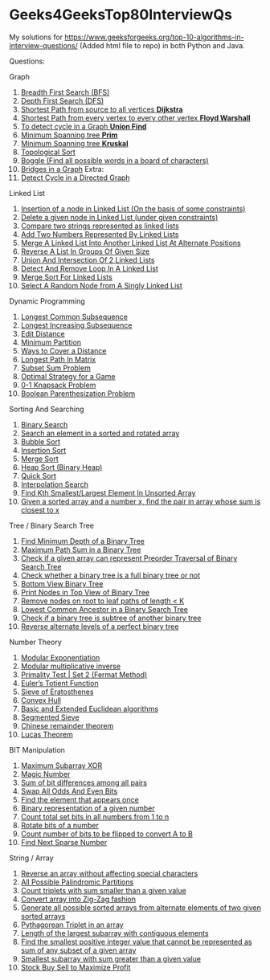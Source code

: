 # Geeks4GeeksTop80InterviewQs
My solutions for https://www.geeksforgeeks.org/top-10-algorithms-in-interview-questions/ (Added html file to repo) in both Python and Java.

Questions:

Graph

1. <a target="_blank" href="https://www.geeksforgeeks.org/breadth-first-traversal-for-a-graph/">Breadth First Search (BFS)</a>
2. <a target="_blank" href="https://www.geeksforgeeks.org/depth-first-traversal-for-a-graph/">Depth First Search (DFS)</a>
3. <a target="_blank" href="https://www.geeksforgeeks.org/greedy-algorithms-set-6-dijkstras-shortest-path-algorithm/">Shortest Path from source to all vertices **Dijkstra** </a>
4. <a target="_blank" href="https://www.geeksforgeeks.org/dynamic-programming-set-16-floyd-warshall-algorithm/">Shortest Path from every vertex to every other vertex **Floyd Warshall**</a>
5. <a target="_blank" href="https://www.geeksforgeeks.org/union-find/">To detect cycle in a Graph **Union Find**</a>
6. <a target="_blank" href="https://www.geeksforgeeks.org/greedy-algorithms-set-5-prims-minimum-spanning-tree-mst-2/">Minimum Spanning tree **Prim** </a>
7. <a target="_blank" href="https://www.geeksforgeeks.org/greedy-algorithms-set-2-kruskals-minimum-spanning-tree-mst/">Minimum Spanning tree **Kruskal** </a>
8. <a target="_blank" href="https://www.geeksforgeeks.org/topological-sorting/">Topological Sort</a>
9. <a target="_blank" href="https://www.geeksforgeeks.org/boggle-find-possible-words-board-characters/">Boggle (Find all possible words in a board of characters)</a>
10. <a target="_blank" href="https://www.geeksforgeeks.org/bridge-in-a-graph/">Bridges in a Graph</a>
Extra:
11. <a target="_blank" href="https://www.geeksforgeeks.org/?p=18516">Detect Cycle in a Directed Graph</a>


Linked List

1. <a target="_blank" href="https://www.geeksforgeeks.org/given-a-linked-list-which-is-sorted-how-will-you-insert-in-sorted-way/">Insertion of a node in Linked List (On the basis of some constraints)</a>
2. <a target="_blank" href="https://www.geeksforgeeks.org/delete-a-given-node-in-linked-list-under-given-constraints/">Delete a given node in Linked List (under given constraints)</a>
3. <a target="_blank" href="https://www.geeksforgeeks.org/compare-two-strings-represented-as-linked-lists/">Compare two strings represented as linked lists</a>
4. <a target="_blank" href="https://www.geeksforgeeks.org/sum-of-two-linked-lists/">Add Two Numbers Represented By Linked Lists</a>
5. <a target="_blank" href="https://www.geeksforgeeks.org/merge-a-linked-list-into-another-linked-list-at-alternate-positions/">Merge A Linked List Into Another Linked List At Alternate Positions</a>
6. <a target="_blank" href="https://www.geeksforgeeks.org/reverse-a-list-in-groups-of-given-size/">Reverse A List In Groups Of Given Size</a>
7. <a target="_blank" href="https://www.geeksforgeeks.org/union-and-intersection-of-two-linked-lists/">Union And Intersection Of 2 Linked Lists</a>
8. <a target="_blank" href="https://www.geeksforgeeks.org/detect-and-remove-loop-in-a-linked-list/">Detect And Remove Loop In A Linked List</a>
9. <a target="_blank" href="https://www.geeksforgeeks.org/merge-sort-for-linked-list/">Merge Sort For Linked Lists</a>
10. <a target="_blank" href="https://www.geeksforgeeks.org/select-a-random-node-from-a-singly-linked-list/">Select A Random Node from A Singly Linked List</a>


Dynamic Programming

1. <a target="_blank" href="https://www.geeksforgeeks.org/dynamic-programming-set-4-longest-common-subsequence/">Longest Common Subsequence</a>
2. <a target="_blank" href="https://www.geeksforgeeks.org/dynamic-programming-set-3-longest-increasing-subsequence/">Longest Increasing Subsequence</a>
3. <a target="_blank" href="https://www.geeksforgeeks.org/dynamic-programming-set-5-edit-distance/">Edit Distance</a>
4. <a target="_blank" href="https://www.geeksforgeeks.org/partition-a-set-into-two-subsets-such-that-the-difference-of-subset-sums-is-minimum/">Minimum Partition</a>
5. <a target="_blank" href="https://www.geeksforgeeks.org/count-number-of-ways-to-cover-a-distance/">Ways to Cover a Distance</a>
6. <a target="_blank" href="https://www.geeksforgeeks.org/find-the-longest-path-in-a-matrix-with-given-constraints/">Longest Path In Matrix</a>
7. <a target="_blank" href="https://www.geeksforgeeks.org/dynamic-programming-subset-sum-problem/">Subset Sum Problem</a>
8. <a target="_blank" href="https://www.geeksforgeeks.org/dynamic-programming-set-31-optimal-strategy-for-a-game/">Optimal Strategy for a Game</a>
9. <a target="_blank" href="https://www.geeksforgeeks.org/dynamic-programming-set-10-0-1-knapsack-problem/">0-1 Knapsack Problem</a>
10. <a target="_blank" href="https://www.geeksforgeeks.org/dynamic-programming-set-37-boolean-parenthesization-problem/">Boolean Parenthesization Problem</a>


Sorting And Searching

1. <a target="_blank" href="http://geeksquiz.com/binary-search/">Binary Search</a>
2. <a target="_blank" href="https://www.geeksforgeeks.org/search-an-element-in-a-sorted-and-pivoted-array/">Search an element in a sorted and rotated array</a>
3. <a target="_blank" href="http://geeksquiz.com/bubble-sort/">Bubble Sort</a>
4. <a target="_blank" href="http://geeksquiz.com/insertion-sort/">Insertion Sort</a>
5. <a target="_blank" href="http://geeksquiz.com/merge-sort/">Merge Sort</a>
6. <a target="_blank" href="http://geeksquiz.com/heap-sort/">Heap Sort (Binary Heap)</a>
7. <a target="_blank" href="http://geeksquiz.com/quick-sort/">Quick Sort</a>
8. <a target="_blank" href="https://www.geeksforgeeks.org/interpolation-search/">Interpolation Search</a>
9. <a target="_blank" href="https://www.geeksforgeeks.org/kth-smallestlargest-element-unsorted-array-set-2-expected-linear-time/">Find Kth Smallest/Largest Element In Unsorted Array</a>
10. <a target="_blank" href="http://geeksquiz.com/given-sorted-array-number-x-find-pair-array-whose-sum-closest-x/">Given a sorted array and a number x, find the pair in array whose sum is closest to x</a>


Tree / Binary Search Tree

1. <a target="_blank" href="https://www.geeksforgeeks.org/find-minimum-depth-of-a-binary-tree/">Find Minimum Depth of a Binary Tree</a>
2. <a target="_blank" href="https://www.geeksforgeeks.org/find-maximum-path-sum-in-a-binary-tree/">Maximum Path Sum in a Binary Tree</a>
3. <a target="_blank" href="https://www.geeksforgeeks.org/check-if-a-given-array-can-represent-preorder-traversal-of-binary-search-tree/">Check if a given array can represent Preorder Traversal of Binary Search Tree</a>
4. <a target="_blank" href="https://www.geeksforgeeks.org/check-whether-binary-tree-full-binary-tree-not/">Check whether a binary tree is a full binary tree or not</a>
5. <a target="_blank" href="https://www.geeksforgeeks.org/bottom-view-binary-tree/">Bottom View Binary Tree</a>
6. <a target="_blank" href="https://www.geeksforgeeks.org/print-nodes-top-view-binary-tree/">Print Nodes in Top View of Binary Tree</a>
7. <a target="_blank" href="https://www.geeksforgeeks.org/remove-nodes-root-leaf-paths-length-k/">Remove nodes on root to leaf paths of length < K</a>
8. <a target="_blank" href="https://www.geeksforgeeks.org/lowest-common-ancestor-in-a-binary-search-tree/">Lowest Common Ancestor in a Binary Search Tree</a>
9. <a target="_blank" href="https://www.geeksforgeeks.org/check-binary-tree-subtree-another-binary-tree-set-2/">Check if a binary tree is subtree of another binary tree</a>
10. <a target="_blank" href="https://www.geeksforgeeks.org/reverse-alternate-levels-binary-tree/">Reverse alternate levels of a perfect binary tree</a>


Number Theory

1. <a target="_blank" href="https://www.geeksforgeeks.org/modular-exponentiation-power-in-modular-arithmetic/">Modular Exponentiation</a>
2. <a target="_blank" href="https://www.geeksforgeeks.org/multiplicative-inverse-under-modulo-m/">Modular multiplicative inverse</a>
3. <a target="_blank" href="https://www.geeksforgeeks.org/primality-test-set-2-fermet-method/">Primality Test | Set 2 (Fermat Method)</a>
4. <a target="_blank" href="https://www.geeksforgeeks.org/eulers-totient-function/">Euler’s Totient Function</a>
5. <a target="_blank" href="https://www.geeksforgeeks.org/sieve-of-eratosthenes/">Sieve of Eratosthenes</a>
6. <a target="_blank" href="https://www.geeksforgeeks.org/convex-hull-set-1-jarviss-algorithm-or-wrapping/">Convex Hull</a>
7. <a target="_blank" href="https://www.geeksforgeeks.org/basic-and-extended-euclidean-algorithms/">Basic and Extended Euclidean algorithms</a>
8. <a target="_blank" href="https://www.geeksforgeeks.org/segmented-sieve/">Segmented Sieve</a>
9. <a target="_blank" href="https://www.geeksforgeeks.org/chinese-remainder-theorem-set-1-introduction/">Chinese remainder theorem</a>
10. <a target="_blank" href="https://www.geeksforgeeks.org/compute-ncr-p-set-2-lucas-theorem/">Lucas Theorem</a>


BIT Manipulation

1. <a target="_blank" href="https://www.geeksforgeeks.org/find-the-maximum-subarray-xor-in-a-given-array/">Maximum Subarray XOR</a>
2. <a target="_blank" href="https://www.geeksforgeeks.org/find-nth-magic-number/">Magic Number</a>
3. <a target="_blank" href="https://www.geeksforgeeks.org/sum-of-bit-differences-among-all-pairs/">Sum of bit differences among all pairs</a>
4. <a target="_blank" href="https://www.geeksforgeeks.org/swap-all-odd-and-even-bits/">Swap All Odds And Even Bits</a>
5. <a target="_blank" href="https://www.geeksforgeeks.org/find-the-element-that-appears-once/">Find the element that appears once</a>
6. <a target="_blank" href="https://www.geeksforgeeks.org/binary-representation-of-a-given-number/">Binary representation of a given number</a>
7. <a target="_blank" href="https://www.geeksforgeeks.org/count-total-set-bits-in-all-numbers-from-1-to-n/">Count total set bits in all numbers from 1 to n</a>
8. <a target="_blank" href="https://www.geeksforgeeks.org/rotate-bits-of-an-integer/">Rotate bits of a number</a>
9. <a target="_blank" href="https://www.geeksforgeeks.org/count-number-of-bits-to-be-flipped-to-convert-a-to-b/">Count number of bits to be flipped to convert A to B</a>
10. <a target="_blank" href="https://www.geeksforgeeks.org/given-a-number-find-next-sparse-number/">Find Next Sparse Number</a>


String / Array

1. <a target="_blank" href="https://www.geeksforgeeks.org/reverse-an-array-without-affecting-special-characters/">Reverse an array without affecting special characters</a>
2. <a target="_blank" href="https://www.geeksforgeeks.org/given-a-string-print-all-possible-palindromic-partition/">All Possible Palindromic Partitions</a>
3. <a target="_blank" href="https://www.geeksforgeeks.org/count-triplets-with-sum-smaller-that-a-given-value/">Count triplets with sum smaller than a given value</a>
4. <a target="_blank" href="https://www.geeksforgeeks.org/convert-array-into-zig-zag-fashion/">Convert array into Zig-Zag fashion</a>
5. <a target="_blank" href="https://www.geeksforgeeks.org/generate-all-possible-sorted-arrays-from-alternate-elements-of-two-given-arrays/">Generate all possible sorted arrays from alternate elements of two given sorted arrays</a>
6. <a target="_blank" href="https://www.geeksforgeeks.org/find-pythagorean-triplet-in-an-unsorted-array/">Pythagorean Triplet in an array</a>
7. <a target="_blank" href="https://www.geeksforgeeks.org/length-largest-subarray-contiguous-elements-set-1/">Length of the largest subarray with contiguous elements</a>
8. <a target="_blank" href="https://www.geeksforgeeks.org/find-smallest-value-represented-sum-subset-given-array/">Find the smallest positive integer value that cannot be represented as sum of any subset of a given array</a>
9. <a target="_blank" href="https://www.geeksforgeeks.org/minimum-length-subarray-sum-greater-given-value/">Smallest subarray with sum greater than a given value</a>
10. <a target="_blank" href="https://www.geeksforgeeks.org/stock-buy-sell/">Stock Buy Sell to Maximize Profit</a>
